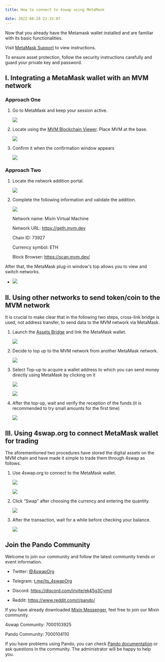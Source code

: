 ```yaml
---
title: How to connect to 4swap using MetaMask

date: 2022-08-24 22:33:07
---
```


Now that you already have the Metamask wallet installed and are familiar with its basic functionalities.


Visit [MetaMask Support](https://metamask.zendesk.com/hc/en-us) to view instructions.


To ensure asset protection, follow the security instructions carefully and guard your private key and password.


## I. Integrating a MetaMask wallet with an MVM network



### Approach One



1. Go to MetaMask and keep your session active.

      ![](../assets/1-1.png)



2. Locate using the [MVM Blockchain Viewer](https://scan.mvm.dev/). Place MVM at the base.

     ![](../assets/2-2.png)



3. Confirm it when the confirmation window appears 

     ![](../assets/3-3.png)



### Approach Two



1. Locate the network addition portal.

   ![](../assets/4-4.png)



2. Complete the following information and validate the addition.

   ![](../assets/5-5.png)

   Network name: Mixin Virtual Machine

   Network URL: https://geth.mvm.dev 

   Chain ID: 73927

   Currency symbol: ETH

   Block Browser: https://scan.mvm.dev/



After that, the MetaMask plug-in window's top allows you to view and switch networks.



- ![](../assets/6-6.png)



## II. Using other networks to send token/coin to the MVM network



It is crucial to make clear that in the following two steps, cross-link bridge is used, not address transfer, to send data to the MVM network via MetaMask.

1. Launch the [Assets Bridge](https://mvg.finance/) and link the MetaMask wallet. 

   ![](../assets/7-7.png)



2. Decide to top up to the MVM network from another MetaMask network.

   ![](../assets/8-8.png)



3. Select Top-up to acquire a wallet address to which you can send money directly using MetaMask by clicking on it

   ![](../assets/9-9.png)

   ![](../assets/10-10.png)



4. After the top-up, wait and verify the reception of the funds.(it is recommended to try small amounts for the first time)

   ![](../assets/11-11.png)



## III. Using 4swap.org to connect MetaMask wallet for trading


The aforementioned two procedures have stored the digital assets on the MVM chain and have made it simple to trade them through 4swap as follows.



1. Use 4swap.org to connect to the MetaMask wallet.

   ![](../assets/12-12.png)

   ![](../assets/13-13.png)



2. Click “Swap” after choosing the currency and entering the quantity.

   ![](../assets/14-14.png)



3. After the transaction, wait for a while before checking your balance.

   ![](../assets/15-15.png)



## Join the Pando Community



Welcome to join our community and follow the latest community trends or event information.

- Twitter: [@4swapOrg](https://twitter.com/4swapOrg)

- Telegram: [t.me/its_4swapOrg](https://t.co/g7Vioijgjb)

- Discord: https://discord.com/invite/ek45g3Cymd

- Reddit: https://www.reddit.com/r/pando/

If you have already downloaded [Mixin Messenger](https://mixin.one/messenger), feel free to join our Mixin community.


4swap Community: 7000103925

Pando Community: 7000104110


If you have problems using Pando, you can check [Pando documentation](https://docs.pando.im/) or ask questions in the community. The administrator will be happy to help you.